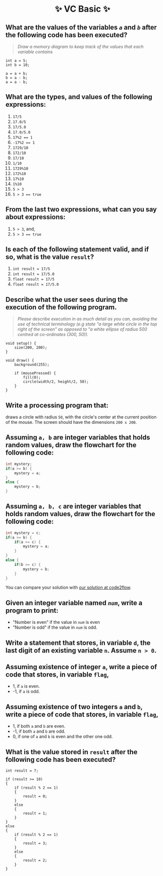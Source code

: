 <h1 align="center"> ✨ VC Basic ✨ </h1>

## What are the values of the variables *`a`* and *`b`* after the following code has been executed?

> *Draw a memory diagram to keep track of the values that each variable contains*

```processing
int a = 5;
int b = 10;

a = a + b;
b = a - b;
a = a - b;
```

## What are the types, and values of the following expressions:

1. `17/5`
2. `17.0/5`
3. `17/5.0`
4. `17.0/5.0`
5. `17%2 == 1`
6. `-17%2 == 1`
7. `1729/10`
8. `172/10`
9. `17/10`
10. `1/10`
11. `1729%10`
12. `172%10`
13. `17%10`
14. `1%10`
15. `5 > 3`
16. `5 > 3 == true`

## From the last two expressions, what can you say about expressions:

1. `5 > 3`, and, 
2. `5 > 3 == true`

## Is each of the following statement valid, and if so, what is the value `result`?

1. `int result = 17/5`
2. `int result = 17/5.0`
3. `float result = 17/5`
4. `float result = 17/5.0`

## Describe what the user sees during the execution of the following program. 

> *Please describe execution in as much detail as you can, avoiding the use of technical terminology (e.g state "a large white circle in the top right of the screen" as opposed to "a white ellipse of radius 500 centred at co-ordinates (300, 50)).*

```processing
void setup() {
    size(200, 200);
}

void draw() {
    background(255);

    if (mousePressed) {
        fill(0);
        circle(width/2, height/2, 50);
    }
}
```

## Write a processing program that:
draws a circle with radius `50`, with the circle's center at the current position of the mouse. The screen should have the dimensions `200 x 200`.

## Assuming `a, b` are integer variables that holds random values, draw the flowchart for the following code:

```java
int mystery;
if(a >= b) {
    mystery = a;
}
else {
    mystery = b;
}
```

## Assuming `a, b, c` are integer variables that holds random values, draw the flowchart for the following code:

```java
int mystery = c;
if(a >= b) {
    if(a >= c) {
        mystery = a;
    }
}
else {
    if(b >= c) {
        mystery = b;
    }
}
```

You can compare your solution with [our solution at code2flow](https://app.code2flow.com/MZneHy.code.svg).

## Given an integer variable named *`num`*, write a program to print:
- "Number is even" if the value in *`num`* is even
- "Number is odd" if the value in *`num`* is odd.

## Write a statement that stores, in variable `d`,  the last digit of an existing variable `n`. Assume `n > 0`.

## Assuming existence of integer `a`, write a piece of code that stores, in variable `flag`,

- 1, if `a` is even.
- -1, if `a` is odd.

## Assuming existence of two integers `a` and `b`, write a piece of code that stores, in variable `flag`,

- 1, if both `a` and `b` are even.
- -1, if both `a` and `b` are odd.
- 0, if one of `a` and `b` is even and the other one odd.

## What is the value stored in `result` after the following code has been executed?

```processing
int result = 7;

if (result >= 10)
{
	if (result % 2 == 1)
	{
		result = 0;
	}
	else
	{
		result = 1;
	}
}
else
{
	if (result % 2 == 1)
	{
		result = 3;
	}
	else
	{
		result = 2;
	}
}
```